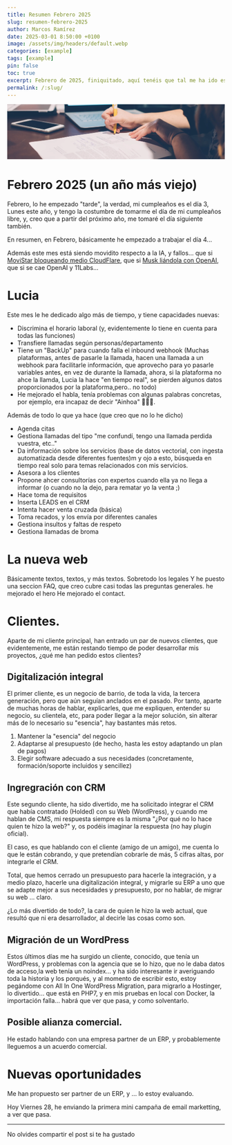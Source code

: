 ```yaml
---
title: Resumen Febrero 2025
slug: resumen-febrero-2025
author: Marcos Ramírez
date: 2025-03-01 8:50:00 +0100
image: /assets/img/headers/default.webp
categories: [example]
tags: [example]
pin: false
toc: true
excerpt: Febrero de 2025, finiquitado, aquí tenéis que tal me ha ido este mes.
permalink: /:slug/ 
---
```

![Post Header](/assets/img/headers/default.webp)

# Febrero 2025 (un año más viejo)

Febrero, lo he empezado "tarde", la verdad, mi cumpleaños es el día 3, Lunes este año, y tengo la costumbre de tomarme el día de mi cumpleaños libre, y, creo que a partir del próximo año, me tomaré el día siguiente también.

En resumen, en Febrero, básicamente he empezado a trabajar el día 4...

Además este mes está siendo movidito respecto a la IA, y fallos... que si <a href="https://elpais.com/tecnologia/2025-02-15/moscas-a-canonazos-la-lucha-contra-la-pirateria-en-el-futbol-tumba-miles-de-webs-legitimas.html" target="_blank">MoviStar bloqueando medio CloudFlare</a>, que si <a href="https://www.xataka.com/empresas-y-economia/elon-musk-lanza-una-oferta-inesperada-para-adquirir-openai-por-casi-100-000-millones-de-dolares" target="_blank">Musk liándola con OpenAI</a>, que si se cae OpenAI y 11Labs... 


# Lucia 

Este mes le he dedicado algo más de tiempo, y tiene capacidades nuevas:

- Discrimina el horario laboral (y, evidentemente lo tiene en cuenta para todas las funciones)
- Transfiere llamadas según personas/departamento
- Tiene un "BackUp" para cuando falla el inbound webhook (Muchas plataformas, antes de pasarle la llamada, hacen una llamada a un webhook para facilitarle información, que aprovecho para yo pasarle variables antes, en vez de durante la llamada, ahora, si la plataforma no ahce la llamda, Lucia la hace "en tiempo real", se pierden algunos datos proporcionados por la plataforma,pero.. no todo)
- He mejorado el habla, tenía problemas con algunas palabras concretas, por ejemplo, era incapaz de decir "Ainhoa" 🤷🏻‍♂️.

Además de todo lo que ya hace (que creo que no lo he dicho)

- Agenda citas
- Gestiona llamadas del tipo "me confundí, tengo una llamada perdida vuestra, etc.."
- Da información sobre los servicios (base de datos vectorial, con ingesta automatizada desde diferentes fuentes)m y ojo a esto, búsqueda en tiempo real solo para temas relacionados con mis servicios.
- Asesora a los clientes
- Propone ahcer consultorías con expertos cuando ella ya no llega a informar (o cuando no la dejo, para rematar yo la venta ;)
- Hace toma de requisitos
- Inserta LEADS en el CRM
- Intenta hacer venta cruzada (básica)
- Toma recados, y los envía por diferentes canales
- Gestiona insultos y faltas de respeto
- Gestiona llamadas de broma 

# La nueva web
Básicamente textos, textos, y más textos. Sobretodo los legales
Y he puesto una seccion FAQ, que creo cubre casi todas las preguntas generales.
he mejorado el hero 
He mejorado el contact.

# Clientes.

Aparte de mi cliente principal, han entrado un par de nuevos clientes, que evidentemente, me están restando tiempo de poder desarrollar mis proyectos, ¿qué me han pedido estos clientes?

## Digitalización integral

El primer cliente, es un negocio de barrio, de toda la vida, la tercera generación, pero que aún seguían anclados en el pasado.
Por tanto, aparte de muchas horas de hablar, explicarles, que me expliquen, entender su negocio, su clientela, etc, para poder llegar a la mejor solución, sin alterar más de lo necesario su "esencia", hay bastantes más retos.

1. Mantener la "esencia" del negocio
2. Adaptarse al presupuesto (de hecho, hasta les estoy adaptando un plan de pagos)
3. Elegir software adecuado a sus necesidades (concretamente, formación/soporte incluidos y sencillez)

## Ingregración con CRM 

Este segundo cliente, ha sido divertido, me ha solicitado integrar el CRM que había contratado (Holded) con su Web (WordPress), y cuando me hablan de CMS, mi respuesta siempre es la misma "¿Por qué no lo hace quien te hizo la web?" y, os podéis imaginar la respuesta (no hay plugin oficial).

El caso, es que hablando con el cliente (amigo de un amigo), me cuenta lo que le están cobrando, y que pretendían cobrarle de más, 5 cifras altas, por integrarle el CRM.

Total, que hemos cerrado un presupuesto para hacerle la integración, y a medio plazo, hacerle una digitalización integral, y migrarle su ERP a uno que se adapte mejor a sus necesidades y presupuesto, por no hablar, de migrar su web ... claro.

¿Lo más divertido de todo?, la cara de quien le hizo la web actual, que resultó que ni era desarrollador, al decirle las cosas como son.

## Migración de un WordPress

Estos últimos días me ha surgido un cliente, conocido, que tenía un WordPress, y problemas con la agencia que se lo hizo, que no le daba datos de acceso,la web tenía un noindex... y ha sido interesante ir averiguando toda la historia y los porqués, y al momento de escribir esto, estoy pegándome con All In One WordPress Migration, para migrarlo a Hostinger, lo divertido... que está en PHP7, y en mis pruebas en local con Docker, la importación falla... habrá que ver que pasa, y como solventarlo.

## Posible alianza comercial.

He estado hablando con una empresa partner de un ERP, y probablemente lleguemos a un acuerdo comercial.

# Nuevas oportunidades

Me han propuesto ser partner de un ERP, y ... lo estoy evaluando.

Hoy Viernes 28, he enviando la primera mini campaña de email marketting, a ver que pasa.



***
No olvides compartir el post si te ha gustado